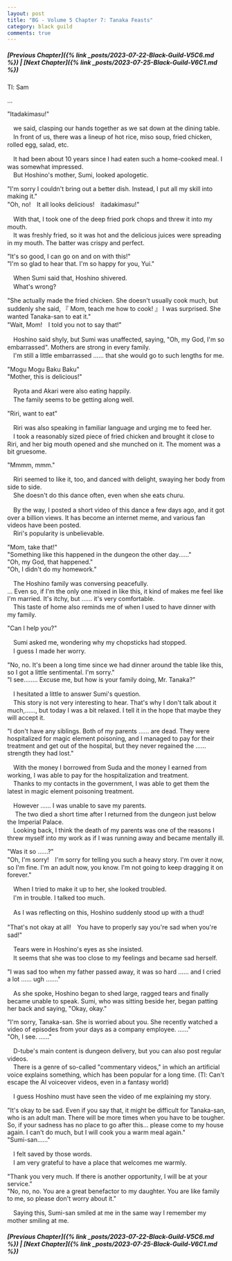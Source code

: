 ```yaml
---
layout: post
title: "BG - Volume 5 Chapter 7: Tanaka Feasts"
category: black guild
comments: true
---
```


##### [Previous Chapter]({% link _posts/2023-07-22-Black-Guild-V5C6.md %}) \| [Next Chapter]({% link _posts/2023-07-25-Black-Guild-V6C1.md %})


Tl: Sam

…


"Itadakimasu!"

　we said, clasping our hands together as we sat down at the dining table.   
　In front of us, there was a lineup of hot rice, miso soup, fried chicken, rolled egg, salad, etc.

　It had been about 10 years since I had eaten such a home-cooked meal. I was somewhat impressed.   
　But Hoshino's mother, Sumi, looked apologetic.
<!--more-->

"I'm sorry I couldn't bring out a better dish. Instead, I put all my skill into making it."   
"Oh, no!　It all looks delicious!　itadakimasu!"

　With that, I took one of the deep fried pork chops and threw it into my mouth.   
　It was freshly fried, so it was hot and the delicious juices were spreading in my mouth. The batter was crispy and perfect.

"It's so good, I can go on and on with this!"   
"I'm so glad to hear that. I'm so happy for you, Yui."

　When Sumi said that, Hoshino shivered.   
　What's wrong?

"She actually made the fried chicken. She doesn't usually cook much, but suddenly she said, 『 Mom, teach me how to cook! 』 I was surprised. She wanted Tanaka-san to eat it."   
"Wait, Mom!　I told you not to say that!"

　Hoshino said shyly, but Sumi was unaffected, saying, "Oh, my God, I'm so embarrassed". Mothers are strong in every family.   
　I'm still a little embarrassed ...... that she would go to such lengths for me.

"Mogu Mogu Baku Baku"    
"Mother, this is delicious!"

　Ryota and Akari were also eating happily.   
　The family seems to be getting along well.

"Riri, want to eat"

　Riri was also speaking in familiar language and urging me to feed her.   
　I took a reasonably sized piece of fried chicken and brought it close to Riri, and her big mouth opened and she munched on it. The moment was a bit gruesome.

"Mmmm, mmm."

　Riri seemed to like it, too, and danced with delight, swaying her body from side to side.   
　She doesn't do this dance often, even when she eats churu.

　By the way, I posted a short video of this dance a few days ago, and it got over a billion views. It has become an internet meme, and various fan videos have been posted.   
　Riri's popularity is unbelievable.

"Mom, take that!"   
"Something like this happened in the dungeon the other day......"   
"Oh, my God, that happened."   
"Oh, I didn't do my homework."

　The Hoshino family was conversing peacefully.   
… Even so, if I'm the only one mixed in like this, it kind of makes me feel like I'm married. It's itchy, but ...... it's very comfortable.   
　This taste of home also reminds me of when I used to have dinner with my family.

"Can I help you?"

　Sumi asked me, wondering why my chopsticks had stopped.   
　I guess I made her worry.

"No, no. It's been a long time since we had dinner around the table like this, so I got a little sentimental. I'm sorry."   
"I see........ Excuse me, but how is your family doing, Mr. Tanaka?"

　I hesitated a little to answer Sumi's question.   
　This story is not very interesting to hear. That's why I don't talk about it much,......, but today I was a bit relaxed. I tell it in the hope that maybe they will accept it.

"I don't have any siblings. Both of my parents ...... are dead. They were hospitalized for magic element poisoning, and I managed to pay for their treatment and get out of the hospital, but they never regained the ...... strength they had lost."

　With the money I borrowed from Suda and the money I earned from working, I was able to pay for the hospitalization and treatment.   
　Thanks to my contacts in the government, I was able to get them the latest in magic element poisoning treatment.

　However ......  I was unable to save my parents.   
　 The two died a short time after I returned from the dungeon just below the Imperial Palace.   
　Looking back, I think the death of my parents was one of the reasons I threw myself into my work as if I was running away and became mentally ill.

"Was it so ......?"   
"Oh, I'm sorry!　I'm sorry for telling you such a heavy story. I'm over it now, so I'm fine. I'm an adult now, you know. I'm not going to keep dragging it on forever."

　When I tried to make it up to her, she looked troubled.   
　I'm in trouble. I talked too much.

　As I was reflecting on this, Hoshino suddenly stood up with a thud!　

"That's not okay at all!　You have to properly say you're sad when you're sad!"

　Tears were in Hoshino's eyes as she insisted.   
　It seems that she was too close to my feelings and became sad herself.

"I was sad too when my father passed away, it was so hard ...... and I cried a lot ...... ugh ......."

　As she spoke, Hoshino began to shed large, ragged tears and finally became unable to speak. Sumi, who was sitting beside her, began patting her back and saying, "Okay, okay."

"I'm sorry, Tanaka-san. She is worried about you. She recently watched a video of episodes from your days as a company employee. ......"   
"Oh, I see. ......"

　D-tube's main content is dungeon delivery, but you can also post regular videos.   
　There is a genre of so-called "commentary videos," in which an artificial voice explains something, which has been popular for a long time. (Tl: Can't escape the AI voiceover videos, even in a fantasy world)

　I guess Hoshino must have seen the video of me explaining my story.

"It's okay to be sad. Even if you say that, it might be difficult for Tanaka-san, who is an adult man. There will be more times when you have to be tougher. So, if your sadness has no place to go after this... please come to my house again. I can't do much, but I will cook you a warm meal again."   
"Sumi-san......"

　I felt saved by those words.   
　I am very grateful to have a place that welcomes me warmly.

"Thank you very much. If there is another opportunity, I will be at your service."   
"No, no, no. You are a great benefactor to my daughter. You are like family to me, so please don't worry about it." 

　Saying this, Sumi-san smiled at me in the same way I remember my mother smiling at me.


##### [Previous Chapter]({% link _posts/2023-07-22-Black-Guild-V5C6.md %}) \| [Next Chapter]({% link _posts/2023-07-25-Black-Guild-V6C1.md %})